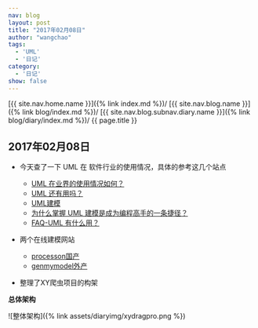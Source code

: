 ```yaml
---
nav: blog
layout: post
title: "2017年02月08日"
author: "wangchao"
tags:
  - 'UML'
  - '日记'
category:
  - '日记'
show: false
---
```


[{{ site.nav.home.name }}]({% link index.md %})/
[{{ site.nav.blog.name }}]({% link blog/index.md %})/
[{{ site.nav.blog.subnav.diary.name }}]({% link blog/diary/index.md %})/
{{ page.title }}

## 2017年02月08日

* 今天查了一下 UML 在 软件行业的使用情况，具体的参考这几个站点
    * [UML 在业界的使用情况如何？](https://www.zhihu.com/question/23208040)
    * [UML 还有用吗？](https://www.zhihu.com/question/23569835)
    * [UML建模](https://www.zhihu.com/topic/19595506/hot)
    * [为什么掌握 UML 建模是成为编程高手的一条捷径？](https://www.zhihu.com/question/33641468)
    * [FAQ-UML 有什么用？](https://www.zhihu.com/question/22617239)

* 两个在线建模网站
    * [processon国产](https://www.processon.com/)
    * [genmymodel外产](https://dashboard.genmymodel.com/)

* 整理了XY爬虫项目的构架

__总体架构__

![整体架构]({% link assets/diaryimg/xydragpro.png %})